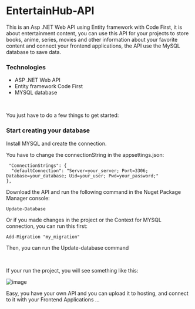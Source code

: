 # EntertainHub-API

This is an Asp .NET Web API using Entity framework with Code First, it is about entertainment content, you can use this API for your projects to store books, anime, series, movies and other information about your favorite content and connect your frontend applications, the API use the MySQL database to save data.

### Technologies
- ASP .NET Web API
- Entity framework Code First
- MYSQL database

<br/>

You just have to do a few things to get started:

### Start creating your database
Install MYSQL and create the connection.
<br/>

You have to change the connectionString in the appsettings.json:


```
 "ConnectionStrings": {
  "defaultConnection": "Server=your_server; Port=3306; Database=your_database; Uid=your_user; Pwd=your_password;"
},

```

Download the API and run the following command in the Nuget Package Manager console:
```
Update-Database
```

Or if you made changes in the project or the Context for MYSQL connection, you can run this first:
```
Add-Migration "my_migration"
```

Then, you can run the Update-database command

<br/>

If your run the project, you will see something like this:

![image](https://github.com/HaroldMart/EntertainHub-API/assets/93040571/98dc98d8-eb9d-4a1e-9361-3be7c9ed0529)

Easy, you have your own API and you can upload it to hosting, and connect to it with your Frontend Applications ...
